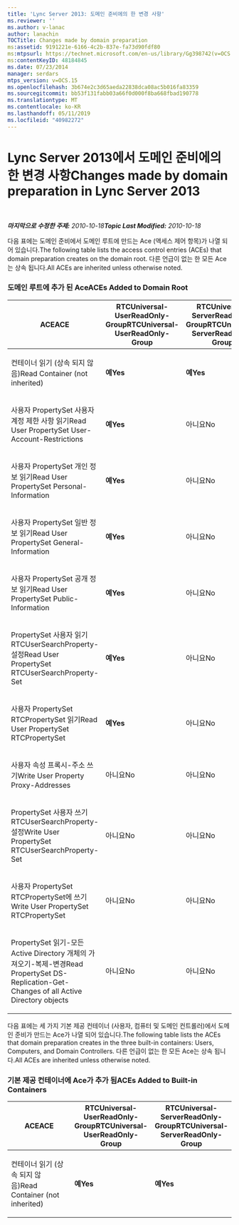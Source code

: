 ```yaml
---
title: 'Lync Server 2013: 도메인 준비에의 한 변경 사항'
ms.reviewer: ''
ms.author: v-lanac
author: lanachin
TOCTitle: Changes made by domain preparation
ms:assetid: 9191221e-6166-4c2b-837e-fa73d90fdf80
ms:mtpsurl: https://technet.microsoft.com/en-us/library/Gg398742(v=OCS.15)
ms:contentKeyID: 48184845
ms.date: 07/23/2014
manager: serdars
mtps_version: v=OCS.15
ms.openlocfilehash: 3b674e2c3d65aeda22838dca08ac5b016fa83359
ms.sourcegitcommit: bb53f131fabb03a66f0d000f8ba668fbad190778
ms.translationtype: MT
ms.contentlocale: ko-KR
ms.lasthandoff: 05/11/2019
ms.locfileid: "40982272"
---
```

<div data-xmlns="http://www.w3.org/1999/xhtml">

<div class="topic" data-xmlns="http://www.w3.org/1999/xhtml" data-msxsl="urn:schemas-microsoft-com:xslt" data-cs="http://msdn.microsoft.com/en-us/">

<div data-asp="http://msdn2.microsoft.com/asp">

# <a name="changes-made-by-domain-preparation-in-lync-server-2013"></a><span data-ttu-id="b3328-102">Lync Server 2013에서 도메인 준비에의 한 변경 사항</span><span class="sxs-lookup"><span data-stu-id="b3328-102">Changes made by domain preparation in Lync Server 2013</span></span>

</div>

<div id="mainSection">

<div id="mainBody">

<span> </span>

<span data-ttu-id="b3328-103">_**마지막으로 수정한 주제:** 2010-10-18_</span><span class="sxs-lookup"><span data-stu-id="b3328-103">_**Topic Last Modified:** 2010-10-18_</span></span>

<span data-ttu-id="b3328-104">다음 표에는 도메인 준비에서 도메인 루트에 만드는 Ace (액세스 제어 항목)가 나열 되어 있습니다.</span><span class="sxs-lookup"><span data-stu-id="b3328-104">The following table lists the access control entries (ACEs) that domain preparation creates on the domain root.</span></span> <span data-ttu-id="b3328-105">다른 언급이 없는 한 모든 Ace는 상속 됩니다.</span><span class="sxs-lookup"><span data-stu-id="b3328-105">All ACEs are inherited unless otherwise noted.</span></span>

<div id="sectionSection0" class="section">

### <a name="aces-added-to-domain-root"></a><span data-ttu-id="b3328-106">도메인 루트에 추가 된 Ace</span><span class="sxs-lookup"><span data-stu-id="b3328-106">ACEs Added to Domain Root</span></span>

<table style="width:100%;">
<colgroup>
<col style="width: 16%" />
<col style="width: 16%" />
<col style="width: 16%" />
<col style="width: 16%" />
<col style="width: 16%" />
<col style="width: 16%" />
</colgroup>
<thead>
<tr class="header">
<th><span data-ttu-id="b3328-107">ACE</span><span class="sxs-lookup"><span data-stu-id="b3328-107">ACE</span></span></th>
<th><span data-ttu-id="b3328-108">RTCUniversal-UserReadOnly-Group</span><span class="sxs-lookup"><span data-stu-id="b3328-108">RTCUniversal-UserReadOnly-Group</span></span></th>
<th><span data-ttu-id="b3328-109">RTCUniversal-ServerReadOnly-Group</span><span class="sxs-lookup"><span data-stu-id="b3328-109">RTCUniversal-ServerReadOnly-Group</span></span></th>
<th><span data-ttu-id="b3328-110">RTCUniversal-UserAdmins</span><span class="sxs-lookup"><span data-stu-id="b3328-110">RTCUniversal-UserAdmins</span></span></th>
<th><span data-ttu-id="b3328-111">RTCHSUniversal 서비스</span><span class="sxs-lookup"><span data-stu-id="b3328-111">RTCHSUniversal-Services</span></span></th>
<th><span data-ttu-id="b3328-112">인증 된 사용자</span><span class="sxs-lookup"><span data-stu-id="b3328-112">Authenticated-Users</span></span></th>
</tr>
</thead>
<tbody>
<tr class="odd">
<td><p><span data-ttu-id="b3328-113">컨테이너 읽기 (상속 되지 않음)</span><span class="sxs-lookup"><span data-stu-id="b3328-113">Read Container (not inherited)</span></span></p></td>
<td><p><span data-ttu-id="b3328-114"><strong>예</strong></span><span class="sxs-lookup"><span data-stu-id="b3328-114"><strong>Yes</strong></span></span></p></td>
<td><p><span data-ttu-id="b3328-115"><strong>예</strong></span><span class="sxs-lookup"><span data-stu-id="b3328-115"><strong>Yes</strong></span></span></p></td>
<td><p><span data-ttu-id="b3328-116">아니요</span><span class="sxs-lookup"><span data-stu-id="b3328-116">No</span></span></p></td>
<td><p><span data-ttu-id="b3328-117">아니요</span><span class="sxs-lookup"><span data-stu-id="b3328-117">No</span></span></p></td>
<td><p><span data-ttu-id="b3328-118">아니요</span><span class="sxs-lookup"><span data-stu-id="b3328-118">No</span></span></p></td>
</tr>
<tr class="even">
<td><p><span data-ttu-id="b3328-119">사용자 PropertySet 사용자 계정 제한 사항 읽기</span><span class="sxs-lookup"><span data-stu-id="b3328-119">Read User PropertySet User-Account-Restrictions</span></span></p></td>
<td><p><span data-ttu-id="b3328-120"><strong>예</strong></span><span class="sxs-lookup"><span data-stu-id="b3328-120"><strong>Yes</strong></span></span></p></td>
<td><p><span data-ttu-id="b3328-121">아니요</span><span class="sxs-lookup"><span data-stu-id="b3328-121">No</span></span></p></td>
<td><p><span data-ttu-id="b3328-122">아니요</span><span class="sxs-lookup"><span data-stu-id="b3328-122">No</span></span></p></td>
<td><p><span data-ttu-id="b3328-123">아니요</span><span class="sxs-lookup"><span data-stu-id="b3328-123">No</span></span></p></td>
<td><p><span data-ttu-id="b3328-124">아니요</span><span class="sxs-lookup"><span data-stu-id="b3328-124">No</span></span></p></td>
</tr>
<tr class="odd">
<td><p><span data-ttu-id="b3328-125">사용자 PropertySet 개인 정보 읽기</span><span class="sxs-lookup"><span data-stu-id="b3328-125">Read User PropertySet Personal-Information</span></span></p></td>
<td><p><span data-ttu-id="b3328-126"><strong>예</strong></span><span class="sxs-lookup"><span data-stu-id="b3328-126"><strong>Yes</strong></span></span></p></td>
<td><p><span data-ttu-id="b3328-127">아니요</span><span class="sxs-lookup"><span data-stu-id="b3328-127">No</span></span></p></td>
<td><p><span data-ttu-id="b3328-128">아니요</span><span class="sxs-lookup"><span data-stu-id="b3328-128">No</span></span></p></td>
<td><p><span data-ttu-id="b3328-129">아니요</span><span class="sxs-lookup"><span data-stu-id="b3328-129">No</span></span></p></td>
<td><p><span data-ttu-id="b3328-130">아니요</span><span class="sxs-lookup"><span data-stu-id="b3328-130">No</span></span></p></td>
</tr>
<tr class="even">
<td><p><span data-ttu-id="b3328-131">사용자 PropertySet 일반 정보 읽기</span><span class="sxs-lookup"><span data-stu-id="b3328-131">Read User PropertySet General-Information</span></span></p></td>
<td><p><span data-ttu-id="b3328-132"><strong>예</strong></span><span class="sxs-lookup"><span data-stu-id="b3328-132"><strong>Yes</strong></span></span></p></td>
<td><p><span data-ttu-id="b3328-133">아니요</span><span class="sxs-lookup"><span data-stu-id="b3328-133">No</span></span></p></td>
<td><p><span data-ttu-id="b3328-134">아니요</span><span class="sxs-lookup"><span data-stu-id="b3328-134">No</span></span></p></td>
<td><p><span data-ttu-id="b3328-135">아니요</span><span class="sxs-lookup"><span data-stu-id="b3328-135">No</span></span></p></td>
<td><p><span data-ttu-id="b3328-136">아니요</span><span class="sxs-lookup"><span data-stu-id="b3328-136">No</span></span></p></td>
</tr>
<tr class="odd">
<td><p><span data-ttu-id="b3328-137">사용자 PropertySet 공개 정보 읽기</span><span class="sxs-lookup"><span data-stu-id="b3328-137">Read User PropertySet Public-Information</span></span></p></td>
<td><p><span data-ttu-id="b3328-138"><strong>예</strong></span><span class="sxs-lookup"><span data-stu-id="b3328-138"><strong>Yes</strong></span></span></p></td>
<td><p><span data-ttu-id="b3328-139">아니요</span><span class="sxs-lookup"><span data-stu-id="b3328-139">No</span></span></p></td>
<td><p><span data-ttu-id="b3328-140">아니요</span><span class="sxs-lookup"><span data-stu-id="b3328-140">No</span></span></p></td>
<td><p><span data-ttu-id="b3328-141">아니요</span><span class="sxs-lookup"><span data-stu-id="b3328-141">No</span></span></p></td>
<td><p><span data-ttu-id="b3328-142">아니요</span><span class="sxs-lookup"><span data-stu-id="b3328-142">No</span></span></p></td>
</tr>
<tr class="even">
<td><p><span data-ttu-id="b3328-143">PropertySet 사용자 읽기 RTCUserSearchProperty-설정</span><span class="sxs-lookup"><span data-stu-id="b3328-143">Read User PropertySet RTCUserSearchProperty-Set</span></span></p></td>
<td><p><span data-ttu-id="b3328-144"><strong>예</strong></span><span class="sxs-lookup"><span data-stu-id="b3328-144"><strong>Yes</strong></span></span></p></td>
<td><p><span data-ttu-id="b3328-145">아니요</span><span class="sxs-lookup"><span data-stu-id="b3328-145">No</span></span></p></td>
<td><p><span data-ttu-id="b3328-146">아니요</span><span class="sxs-lookup"><span data-stu-id="b3328-146">No</span></span></p></td>
<td><p><span data-ttu-id="b3328-147">아니요</span><span class="sxs-lookup"><span data-stu-id="b3328-147">No</span></span></p></td>
<td><p><span data-ttu-id="b3328-148"><strong>예</strong></span><span class="sxs-lookup"><span data-stu-id="b3328-148"><strong>Yes</strong></span></span></p></td>
</tr>
<tr class="odd">
<td><p><span data-ttu-id="b3328-149">사용자 PropertySet RTCPropertySet 읽기</span><span class="sxs-lookup"><span data-stu-id="b3328-149">Read User PropertySet RTCPropertySet</span></span></p></td>
<td><p><span data-ttu-id="b3328-150"><strong>예</strong></span><span class="sxs-lookup"><span data-stu-id="b3328-150"><strong>Yes</strong></span></span></p></td>
<td><p><span data-ttu-id="b3328-151">아니요</span><span class="sxs-lookup"><span data-stu-id="b3328-151">No</span></span></p></td>
<td><p><span data-ttu-id="b3328-152">아니요</span><span class="sxs-lookup"><span data-stu-id="b3328-152">No</span></span></p></td>
<td><p><span data-ttu-id="b3328-153">아니요</span><span class="sxs-lookup"><span data-stu-id="b3328-153">No</span></span></p></td>
<td><p><span data-ttu-id="b3328-154">아니요</span><span class="sxs-lookup"><span data-stu-id="b3328-154">No</span></span></p></td>
</tr>
<tr class="even">
<td><p><span data-ttu-id="b3328-155">사용자 속성 프록시-주소 쓰기</span><span class="sxs-lookup"><span data-stu-id="b3328-155">Write User Property Proxy-Addresses</span></span></p></td>
<td><p><span data-ttu-id="b3328-156">아니요</span><span class="sxs-lookup"><span data-stu-id="b3328-156">No</span></span></p></td>
<td><p><span data-ttu-id="b3328-157">아니요</span><span class="sxs-lookup"><span data-stu-id="b3328-157">No</span></span></p></td>
<td><p><span data-ttu-id="b3328-158"><strong>예</strong></span><span class="sxs-lookup"><span data-stu-id="b3328-158"><strong>Yes</strong></span></span></p></td>
<td><p><span data-ttu-id="b3328-159">아니요</span><span class="sxs-lookup"><span data-stu-id="b3328-159">No</span></span></p></td>
<td><p><span data-ttu-id="b3328-160">아니요</span><span class="sxs-lookup"><span data-stu-id="b3328-160">No</span></span></p></td>
</tr>
<tr class="odd">
<td><p><span data-ttu-id="b3328-161">PropertySet 사용자 쓰기 RTCUserSearchProperty-설정</span><span class="sxs-lookup"><span data-stu-id="b3328-161">Write User PropertySet RTCUserSearchProperty-Set</span></span></p></td>
<td><p><span data-ttu-id="b3328-162">아니요</span><span class="sxs-lookup"><span data-stu-id="b3328-162">No</span></span></p></td>
<td><p><span data-ttu-id="b3328-163">아니요</span><span class="sxs-lookup"><span data-stu-id="b3328-163">No</span></span></p></td>
<td><p><span data-ttu-id="b3328-164"><strong>예</strong></span><span class="sxs-lookup"><span data-stu-id="b3328-164"><strong>Yes</strong></span></span></p></td>
<td><p><span data-ttu-id="b3328-165">아니요</span><span class="sxs-lookup"><span data-stu-id="b3328-165">No</span></span></p></td>
<td><p><span data-ttu-id="b3328-166">아니요</span><span class="sxs-lookup"><span data-stu-id="b3328-166">No</span></span></p></td>
</tr>
<tr class="even">
<td><p><span data-ttu-id="b3328-167">사용자 PropertySet RTCPropertySet에 쓰기</span><span class="sxs-lookup"><span data-stu-id="b3328-167">Write User PropertySet RTCPropertySet</span></span></p></td>
<td><p><span data-ttu-id="b3328-168">아니요</span><span class="sxs-lookup"><span data-stu-id="b3328-168">No</span></span></p></td>
<td><p><span data-ttu-id="b3328-169">아니요</span><span class="sxs-lookup"><span data-stu-id="b3328-169">No</span></span></p></td>
<td><p><span data-ttu-id="b3328-170"><strong>예</strong></span><span class="sxs-lookup"><span data-stu-id="b3328-170"><strong>Yes</strong></span></span></p></td>
<td><p><span data-ttu-id="b3328-171">아니요</span><span class="sxs-lookup"><span data-stu-id="b3328-171">No</span></span></p></td>
<td><p><span data-ttu-id="b3328-172">아니요</span><span class="sxs-lookup"><span data-stu-id="b3328-172">No</span></span></p></td>
</tr>
<tr class="odd">
<td><p><span data-ttu-id="b3328-173">PropertySet 읽기-모든 Active Directory 개체의 가져오기-복제-변경</span><span class="sxs-lookup"><span data-stu-id="b3328-173">Read PropertySet DS-Replication-Get-Changes of all Active Directory objects</span></span></p></td>
<td><p><span data-ttu-id="b3328-174">아니요</span><span class="sxs-lookup"><span data-stu-id="b3328-174">No</span></span></p></td>
<td><p><span data-ttu-id="b3328-175">아니요</span><span class="sxs-lookup"><span data-stu-id="b3328-175">No</span></span></p></td>
<td><p><span data-ttu-id="b3328-176">아니요</span><span class="sxs-lookup"><span data-stu-id="b3328-176">No</span></span></p></td>
<td><p><span data-ttu-id="b3328-177"><strong>예</strong></span><span class="sxs-lookup"><span data-stu-id="b3328-177"><strong>Yes</strong></span></span></p></td>
<td><p><span data-ttu-id="b3328-178">아니요</span><span class="sxs-lookup"><span data-stu-id="b3328-178">No</span></span></p></td>
</tr>
</tbody>
</table>


<span data-ttu-id="b3328-179">다음 표에는 세 가지 기본 제공 컨테이너 (사용자, 컴퓨터 및 도메인 컨트롤러)에서 도메인 준비가 만드는 Ace가 나열 되어 있습니다.</span><span class="sxs-lookup"><span data-stu-id="b3328-179">The following table lists the ACEs that domain preparation creates in the three built-in containers: Users, Computers, and Domain Controllers.</span></span> <span data-ttu-id="b3328-180">다른 언급이 없는 한 모든 Ace는 상속 됩니다.</span><span class="sxs-lookup"><span data-stu-id="b3328-180">All ACEs are inherited unless otherwise noted.</span></span>

### <a name="aces-added-to-built-in-containers"></a><span data-ttu-id="b3328-181">기본 제공 컨테이너에 Ace가 추가 됨</span><span class="sxs-lookup"><span data-stu-id="b3328-181">ACEs Added to Built-in Containers</span></span>

<table>
<colgroup>
<col style="width: 33%" />
<col style="width: 33%" />
<col style="width: 33%" />
</colgroup>
<thead>
<tr class="header">
<th><span data-ttu-id="b3328-182">ACE</span><span class="sxs-lookup"><span data-stu-id="b3328-182">ACE</span></span></th>
<th><span data-ttu-id="b3328-183">RTCUniversal-UserReadOnly-Group</span><span class="sxs-lookup"><span data-stu-id="b3328-183">RTCUniversal-UserReadOnly-Group</span></span></th>
<th><span data-ttu-id="b3328-184">RTCUniversal-ServerReadOnly-Group</span><span class="sxs-lookup"><span data-stu-id="b3328-184">RTCUniversal-ServerReadOnly-Group</span></span></th>
</tr>
</thead>
<tbody>
<tr class="odd">
<td><p><span data-ttu-id="b3328-185">컨테이너 읽기 (상속 되지 않음)</span><span class="sxs-lookup"><span data-stu-id="b3328-185">Read Container (not inherited)</span></span></p></td>
<td><p><span data-ttu-id="b3328-186"><strong>예</strong></span><span class="sxs-lookup"><span data-stu-id="b3328-186"><strong>Yes</strong></span></span></p></td>
<td><p><span data-ttu-id="b3328-187"><strong>예</strong></span><span class="sxs-lookup"><span data-stu-id="b3328-187"><strong>Yes</strong></span></span></p></td>
</tr>
</tbody>
</table>


</div>

</div>

<span> </span>

</div>

</div>

</div>

